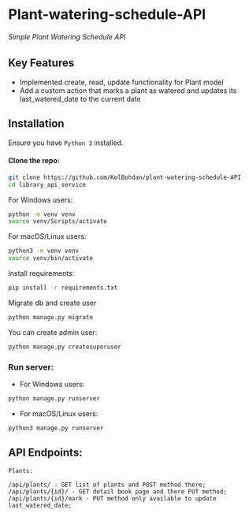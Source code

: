 # Plant-watering-schedule-API

###### Simple Plant Watering Schedule API

## Key Features

- Implemented create, read, update functionality for Plant model
- Add a custom action that marks a plant as watered and updates its last_watered_date to the current date

## Installation
Ensure you have `Python 3` installed.

#### Clone the repo:
```bash
git clone https://github.com/KolBohdan/plant-watering-schedule-API
cd library_api_service
```

For Windows users:
```bash
python -m venv venv
source venv/Scripts/activate
```
For macOS/Linux users:
```bash
python3 -m venv venv
source venv/bin/activate
```
Install requirements:
```bash
pip install -r requirements.txt
```
Migrate db and create user
```bash
python manage.py migrate
```
You can create admin user:
```bash
python manage.py createsuperuser
```
### Run server:
- For Windows users:
```bash
python manage.py runserver
```
- For macOS/Linux users:
```bash
python3 manage.py runserver
```

## API Endpoints:
```
Plants:

/api/plants/ - GET list of plants and POST method there;
/api/plants/{id}/ - GET detail book page and there PUT method;
/api/plants/{id}/mark - PUT method only available to update last_watered_date;
```